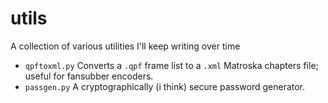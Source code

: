 # utils
A collection of various utilities I'll keep writing over time

 - `qpftoxml.py` Converts a `.qpf` frame list to a `.xml` Matroska chapters file; useful for fansubber encoders.
 - `passgen.py` A cryptographically (i think) secure password generator.

